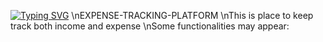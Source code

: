 [![Typing SVG](https://readme-typing-svg.demolab.com/?lines=First+line+of+text;Second+line+of+text)](https://git.io/typing-svg)
\nEXPENSE-TRACKING-PLATFORM
\nThis is place to keep track both income and expense
\nSome functionalities may appear:
